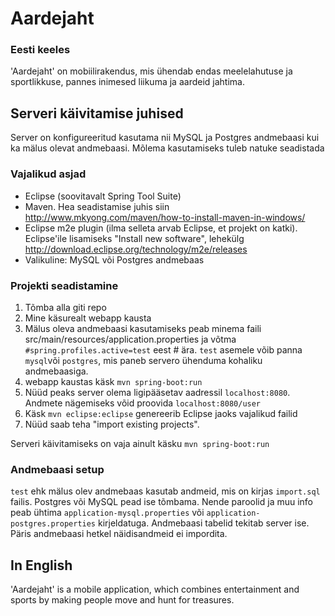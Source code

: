 Aardejaht
=========

### Eesti keeles
'Aardejaht' on mobiilirakendus, mis ühendab endas meelelahutuse ja sportlikkuse, pannes inimesed liikuma ja aardeid jahtima.

## Serveri käivitamise juhised
Server on konfigureeritud kasutama nii MySQL ja Postgres andmebaasi kui ka mälus olevat andmebaasi. Mõlema kasutamiseks tuleb natuke seadistada

### Vajalikud asjad
* Eclipse (soovitavalt Spring Tool Suite)
* Maven. Hea seadistamise juhis siin http://www.mkyong.com/maven/how-to-install-maven-in-windows/
* Eclipse m2e plugin (ilma selleta arvab Eclipse, et projekt on katki). Eclipse'ile lisamiseks "Install new software", lehekülg http://download.eclipse.org/technology/m2e/releases
* Valikuline: MySQL või Postgres andmebaas


### Projekti seadistamine
1. Tõmba alla giti repo
2. Mine käsurealt webapp kausta
3.  Mälus oleva andmebaasi kasutamiseks peab minema faili src/main/resources/application.properties ja võtma `#spring.profiles.active=test` eest # ära. `test` asemele võib panna `mysql`või `postgres`, mis paneb servero ühenduma kohaliku andmebaasiga. 
4. webapp kaustas käsk `mvn spring-boot:run`
5. Nüüd peaks server olema ligipääsetav aadressil `localhost:8080`. Andmete nägemiseks võid proovida `localhost:8080/user`
6. Käsk `mvn eclipse:eclipse` genereerib Eclipse jaoks vajalikud failid
7. Nüüd saab teha "import existing projects".

Serveri käivitamiseks on vaja ainult käsku `mvn spring-boot:run`


### Andmebaasi setup
`test` ehk mälus olev andmebaas kasutab andmeid, mis on kirjas `import.sql` failis. Postgres või MySQL pead ise tõmbama.  Nende paroolid ja muu info peab ühtima `application-mysql.properties` või `application-postgres.properties` kirjeldatuga. Andmebaasi tabelid tekitab server ise. Päris andmebaasi hetkel näidisandmeid ei impordita. 

## In English
'Aardejaht' is a mobile application, which combines entertainment and sports by making people move and hunt for treasures.

